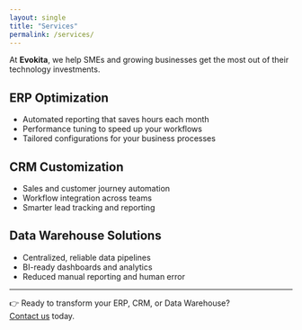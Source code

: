 ```yaml
---
layout: single
title: "Services"
permalink: /services/
---
```


At **Evokita**, we help SMEs and growing businesses get the most out of their technology investments.

## ERP Optimization
- Automated reporting that saves hours each month  
- Performance tuning to speed up your workflows  
- Tailored configurations for your business processes  

## CRM Customization
- Sales and customer journey automation  
- Workflow integration across teams  
- Smarter lead tracking and reporting  

## Data Warehouse Solutions
- Centralized, reliable data pipelines  
- BI-ready dashboards and analytics  
- Reduced manual reporting and human error  

---

👉 Ready to transform your ERP, CRM, or Data Warehouse?  
[Contact us](mailto:hello@evokita.com) today.
